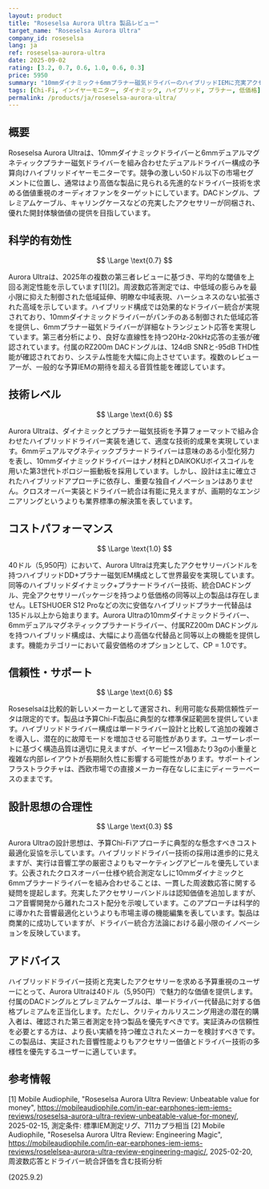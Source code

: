 ```yaml
---
layout: product
title: "Roseselsa Aurora Ultra 製品レビュー"
target_name: "Roseselsa Aurora Ultra"
company_id: roseselsa
lang: ja
ref: roseselsa-aurora-ultra
date: 2025-09-02
rating: [3.2, 0.7, 0.6, 1.0, 0.6, 0.3]
price: 5950
summary: "10mmダイナミック＋6mmプラナー磁気ドライバーのハイブリッドIEMに充実アクセサリーバンドルが付属した予算価格帯モデル"
tags: [Chi-Fi, インイヤーモニター, ダイナミック, ハイブリッド, プラナー, 低価格]
permalink: /products/ja/roseselsa-aurora-ultra/
---
```

## 概要

Roseselsa Aurora Ultraは、10mmダイナミックドライバーと6mmデュアルマグネティックプラナー磁気ドライバーを組み合わせたデュアルドライバー構成の予算向けハイブリッドイヤーモニターです。競争の激しい50ドル以下の市場セグメントに位置し、通常はより高価な製品に見られる先進的なドライバー技術を求める価値重視のオーディオファンをターゲットにしています。DACドングル、プレミアムケーブル、キャリングケースなどの充実したアクセサリーが同梱され、優れた開封体験価値の提供を目指しています。

## 科学的有効性

$$ \Large \text{0.7} $$

Aurora Ultraは、2025年の複数の第三者レビューに基づき、平均的な閾値を上回る測定性能を示しています[1][2]。周波数応答測定では、中低域の膨らみを最小限に抑えた制御された低域延伸、明瞭な中域表現、ハーシュネスのない拡張された高域を示しています。ハイブリッド構成では効果的なドライバー統合が実現されており、10mmダイナミックドライバーがパンチのある制御された低域応答を提供し、6mmプラナー磁気ドライバーが詳細なトランジェント応答を実現しています。第三者分析により、良好な直線性を持つ20Hz-20kHz応答の主張が確認されています。付属のRZ200m DACドングルは、124dB SNRと-95dB THD性能が確認されており、システム性能を大幅に向上させています。複数のレビューアーが、一般的な予算IEMの期待を超える音質性能を確認しています。

## 技術レベル

$$ \Large \text{0.6} $$

Aurora Ultraは、ダイナミックとプラナー磁気技術を予算フォーマットで組み合わせたハイブリッドドライバー実装を通じて、適度な技術的成果を実現しています。6mmデュアルマグネティックプラナードライバーは意味のある小型化努力を表し、10mmダイナミックドライバーはナノ材料とDAIKOKUボイスコイルを用いた第3世代トポロジー振動板を採用しています。しかし、設計は主に確立されたハイブリッドアプローチに依存し、重要な独自イノベーションはありません。クロスオーバー実装とドライバー統合は有能に見えますが、画期的なエンジニアリングというよりも業界標準の解決策を表しています。

## コストパフォーマンス

$$ \Large \text{1.0} $$

40ドル（5,950円）において、Aurora Ultraは充実したアクセサリーバンドルを持つハイブリッドDD+プラナー磁気IEM構成として世界最安を実現しています。同等のハイブリッドダイナミック+プラナードライバー技術、統合DACドングル、完全アクセサリーパッケージを持つより低価格の同等以上の製品は存在しません。LETSHUOER S12 Proなどの次に安価なハイブリッドプラナー代替品は135ドル以上から始まります。Aurora Ultraの10mmダイナミックドライバー、6mmデュアルマグネティックプラナードライバー、付属RZ200m DACドングルを持つハイブリッド構成は、大幅により高価な代替品と同等以上の機能を提供します。機能カテゴリーにおいて最安価格のオプションとして、CP = 1.0です。

## 信頼性・サポート

$$ \Large \text{0.6} $$

Roseselsaは比較的新しいメーカーとして運営され、利用可能な長期信頼性データは限定的です。製品は予算Chi-Fi製品に典型的な標準保証範囲を提供しています。ハイブリッドドライバー構成は単一ドライバー設計と比較して追加の複雑さを導入し、潜在的に故障モードを増加させる可能性があります。ユーザーレポートに基づく構造品質は適切に見えますが、イヤーピース1個あたり3gの小重量と複雑な内部レイアウトが長期耐久性に影響する可能性があります。サポートインフラストラクチャは、西欧市場での直接メーカー存在なしに主にディーラーベースのままです。

## 設計思想の合理性

$$ \Large \text{0.3} $$

Aurora Ultraの設計思想は、予算Chi-Fiアプローチに典型的な懸念すべきコスト最適化妥協を示しています。ハイブリッドドライバー技術の採用は進歩的に見えますが、実行は音響工学の厳密さよりもマーケティングアピールを優先しています。公表されたクロスオーバー仕様や統合測定なしに10mmダイナミックと6mmプラナードライバーを組み合わせることは、一貫した周波数応答に関する疑問を提起します。充実したアクセサリーバンドルは認知価値を追加しますが、コア音響開発から離れたコスト配分を示唆しています。このアプローチは科学的に導かれた音響最適化というよりも市場主導の機能編集を表しています。製品は商業的に成功していますが、ドライバー統合方法論における最小限のイノベーションを反映しています。

## アドバイス

ハイブリッドドライバー技術と充実したアクセサリーを求める予算重視のユーザーにとって、Aurora Ultraは40ドル（5,950円）で魅力的な価値を提供します。付属のDACドングルとプレミアムケーブルは、単一ドライバー代替品に対する価格プレミアムを正当化します。ただし、クリティカルリスニング用途の潜在的購入者は、確認された第三者測定を持つ製品を優先すべきです。実証済みの信頼性を必要とする方は、より長い実績を持つ確立されたメーカーを検討すべきです。この製品は、実証された音響性能よりもアクセサリー価値とドライバー技術の多様性を優先するユーザーに適しています。

## 参考情報

[1] Mobile Audiophile, "Roseselsa Aurora Ultra Review: Unbeatable value for money", https://mobileaudiophile.com/in-ear-earphones-iem-iems-reviews/roseselsa-aurora-ultra-review-unbeatable-value-for-money/, 2025-02-15, 測定条件: 標準IEM測定リグ、711カプラ相当
[2] Mobile Audiophile, "Roseselsa Aurora Ultra Review: Engineering Magic", https://mobileaudiophile.com/in-ear-earphones-iem-iems-reviews/roselelsea-aurora-ultra-review-engineering-magic/, 2025-02-20, 周波数応答とドライバー統合評価を含む技術分析

(2025.9.2)